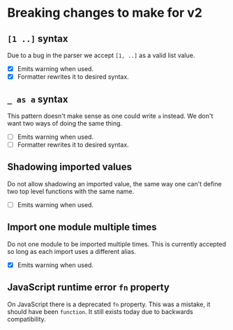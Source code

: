 # Breaking changes to make for v2

## `[1 ..]` syntax

Due to a bug in the parser we accept `[1, ..]` as a valid list value.

- [x] Emits warning when used.
- [x] Formatter rewrites it to desired syntax.

## `_ as a` syntax

This pattern doesn't make sense as one could write `a` instead. We don't want
two ways of doing the same thing.

- [ ] Emits warning when used.
- [ ] Formatter rewrites it to desired syntax.

## Shadowing imported values

Do not allow shadowing an imported value, the same way one can't define two
top level functions with the same name.

- [ ] Emits warning when used.

## Import one module multiple times

Do not one module to be imported multiple times. This is currently accepted so
long as each import uses a different alias.

- [x] Emits warning when used.

## JavaScript runtime error `fn` property

On JavaScript there is a deprecated `fn` property. This was a mistake, it
should have been `function`. It still exists today due to backwards
compatibility.
